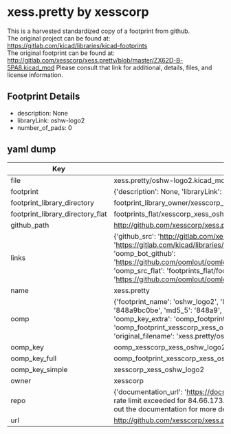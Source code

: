 # xess.pretty by xesscorp  
This is a harvested standardized copy of a footprint from github.  
The original project can be found at:  
https://gitlab.com/kicad/libraries/kicad-footprints  
The original footprint can be found at:
http://gitlab.com/xesscorp/xess.pretty/blob/master/ZX62D-B-5PA8.kicad_mod
Please consult that link for additional, details, files, and license information.  
## Footprint Details
* description: None  
* libraryLink: oshw-logo2  
* number_of_pads: 0  
## yaml dump  
| Key | Value |  
| --- | --- |  
| file | xess.pretty/oshw-logo2.kicad_mod |  
| footprint | {'description': None, 'libraryLink': 'oshw-logo2', 'number_of_pads': 0} |  
| footprint_library_directory | footprint_library_owner/xesscorp_xess.pretty |  
| footprint_library_directory_flat | footprints_flat/xesscorp_xess_oshw_logo2/working |  
| github_path | http://github.com/xesscorp/xess.pretty/blob/master/oshw-logo2.kicad_mod |  
| links | {'github_src': 'http://gitlab.com/xesscorp/xess.pretty/blob/master/ZX62D-B-5PA8.kicad_mod', 'github_src_repo': 'https://gitlab.com/kicad/libraries/kicad-footprints', 'oomp_bot': 'footprints/xesscorp_xess_oshw_logo2/working', 'oomp_bot_github': 'https://github.com/oomlout/oomlout_oomp_footprint_bot/tree/main/footprints/xesscorp_xess_oshw_logo2/working', 'oomp_src_flat': 'footprints_flat/footprints_flat/xesscorp_xess_oshw_logo2/working', 'oomp_src_flat_github': 'https://github.com/oomlout/oomlout_oomp_footprint_src/tree/main/footprints_flat/xesscorp_xess_oshw_logo2/working'} |  
| name | xess.pretty |  
| oomp | {'footprint_name': 'oshw_logo2', 'library_name': 'xess', 'md5': '848a9bc0be0ddbb6f9f498484e92c52c', 'md5_10': '848a9bc0be', 'md5_5': '848a9', 'md5_6': '848a9b', 'oomp_key': 'oomp_xesscorp_xess_oshw_logo2', 'oomp_key_extra': 'oomp_footprint_xesscorp_xess_oshw_logo2', 'oomp_key_full': 'oomp_footprint_xesscorp_xess_oshw_logo2_848a9b', 'oomp_key_simple': 'xesscorp_xess_oshw_logo2', 'original_filename': 'xess.pretty/oshw-logo2.kicad_mod', 'owner_name': 'xesscorp'} |  
| oomp_key | oomp_xesscorp_xess_oshw_logo2 |  
| oomp_key_full | oomp_footprint_xesscorp_xess_oshw_logo2 |  
| oomp_key_simple | xesscorp_xess_oshw_logo2 |  
| owner | xesscorp |  
| repo | {'documentation_url': 'https://docs.github.com/rest/overview/resources-in-the-rest-api#rate-limiting', 'message': "API rate limit exceeded for 84.66.173.59. (But here's the good news: Authenticated requests get a higher rate limit. Check out the documentation for more details.)"} |  
| url | http://github.com/xesscorp/xess.pretty |  

